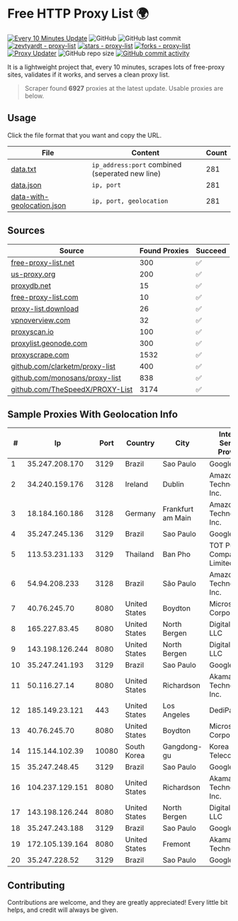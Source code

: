 
# Free HTTP Proxy List 🌍

[![Every 10 Minutes Update](https://github.com/mertguvencli/http-proxy-list/actions/workflows/main.yml/badge.svg?branch=main)](https://github.com/mertguvencli/http-proxy-list/actions/workflows/main.yml)
![GitHub](https://img.shields.io/github/license/mertguvencli/http-proxy-list)
![GitHub last commit](https://img.shields.io/github/last-commit/mertguvencli/http-proxy-list)
[![zevtyardt - proxy-list](https://img.shields.io/static/v1?label=zevtyardt&message=proxy-list&color=blue&logo=github)](https://github.com/zevtyardt/proxy-list "Go to GitHub repo")
[![stars - proxy-list](https://img.shields.io/github/stars/zevtyardt/proxy-list?style=social)](https://github.com/zevtyardt/proxy-list)
[![forks - proxy-list](https://img.shields.io/github/forks/zevtyardt/proxy-list?style=social)](https://github.com/zevtyardt/proxy-list)
[![Proxy Updater](https://github.com/zevtyardt/proxy-list/workflows/Proxy%20Updater/badge.svg)](https://github.com/zevtyardt/proxy-list/actions?query=workflow:"Proxy+Updater")
![GitHub repo size](https://img.shields.io/github/repo-size/zevtyardt/proxy-list)
[![GitHub commit activity](https://img.shields.io/github/commit-activity/m/zevtyardt/proxy-list?logo=commits)](https://github.com/zevtyardt/proxy-list/commits/main)

It is a lightweight project that, every 10 minutes, scrapes lots of free-proxy sites, validates if it works, and serves a clean proxy list.

> Scraper found **6927** proxies at the latest update. Usable proxies are below.

## Usage

Click the file format that you want and copy the URL.

|File|Content|Count|
|----|-------|-----|
|[data.txt](https://raw.githubusercontent.com/mertguvencli/http-proxy-list/main/proxy-list/data.txt)|`ip_address:port` combined (seperated new line)|281|
|[data.json](https://raw.githubusercontent.com/mertguvencli/http-proxy-list/main/proxy-list/data.json)|`ip, port`|281|
|[data-with-geolocation.json](https://raw.githubusercontent.com/mertguvencli/http-proxy-list/main/proxy-list/data-with-geolocation.json)|`ip, port, geolocation`|281|

## Sources

|Source|Found Proxies|Succeed|
|------|-------------|-------|
|[free-proxy-list.net](https://free-proxy-list.net)|300|✅|
|[us-proxy.org](https://www.us-proxy.org)|200|✅|
|[proxydb.net](http://proxydb.net)|15|✅|
|[free-proxy-list.com](https://free-proxy-list.com/?page=&port=&type%5B%5D=http&type%5B%5D=https&up_time=0&search=Search)|10|✅|
|[proxy-list.download](https://www.proxy-list.download/HTTP)|26|✅|
|[vpnoverview.com](https://vpnoverview.com/privacy/anonymous-browsing/free-proxy-servers)|32|✅|
|[proxyscan.io](https://www.proxyscan.io)|100|✅|
|[proxylist.geonode.com](https://proxylist.geonode.com/api/proxy-list?limit=300&page=1&sort_by=lastChecked&sort_type=desc&protocols=http,https)|300|✅|
|[proxyscrape.com](https://api.proxyscrape.com/v2/?request=displayproxies&protocol=http&timeout=10000&country=all&ssl=all&anonymity=all)|1532|✅|
|[github.com/clarketm/proxy-list](https://raw.githubusercontent.com/clarketm/proxy-list/master/proxy-list-raw.txt)|400|✅|
|[github.com/monosans/proxy-list](https://raw.githubusercontent.com/monosans/proxy-list/main/proxies/http.txt)|838|✅|
|[github.com/TheSpeedX/PROXY-List](https://raw.githubusercontent.com/TheSpeedX/PROXY-List/master/http.txt)|3174|✅|


## Sample Proxies With Geolocation Info

|#|Ip|Port|Country|City|Internet Service Provider|
|-|--|----|-------|----|-------------------------|
|1|35.247.208.170|3129|Brazil|Sao Paulo|Google LLC|
|2|34.240.159.176|3128|Ireland|Dublin|Amazon Technologies Inc.|
|3|18.184.160.186|3128|Germany|Frankfurt am Main|Amazon Technologies Inc.|
|4|35.247.245.136|3129|Brazil|Sao Paulo|Google LLC|
|5|113.53.231.133|3129|Thailand|Ban Pho|TOT Public Company Limited|
|6|54.94.208.233|3128|Brazil|São Paulo|Amazon Technologies Inc.|
|7|40.76.245.70|8080|United States|Boydton|Microsoft Corporation|
|8|165.227.83.45|8080|United States|North Bergen|DigitalOcean, LLC|
|9|143.198.126.244|8080|United States|North Bergen|DigitalOcean, LLC|
|10|35.247.241.193|3129|Brazil|Sao Paulo|Google LLC|
|11|50.116.27.14|8080|United States|Richardson|Akamai Technologies, Inc.|
|12|185.149.23.121|443|United States|Los Angeles|DediPath|
|13|40.76.245.70|8080|United States|Boydton|Microsoft Corporation|
|14|115.144.102.39|10080|South Korea|Gangdong-gu|Korea Telecom|
|15|35.247.248.45|3129|Brazil|Sao Paulo|Google LLC|
|16|104.237.129.151|8080|United States|Richardson|Akamai Technologies, Inc.|
|17|143.198.126.244|8080|United States|North Bergen|DigitalOcean, LLC|
|18|35.247.243.188|3129|Brazil|Sao Paulo|Google LLC|
|19|172.105.139.164|8080|United States|Fremont|Akamai Technologies|
|20|35.247.228.52|3129|Brazil|Sao Paulo|Google LLC|



## Contributing

Contributions are welcome, and they are greatly appreciated! Every
little bit helps, and credit will always be given.

